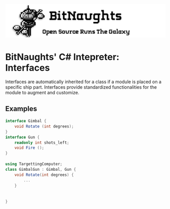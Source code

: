![banner](https://raw.githubusercontent.com/bitnaughts/bitnaughts.assets/master/images/banner.png)

# BitNaughts' C# Intepreter: Interfaces

Interfaces are automatically inherited for a class if a module is placed on a specific ship part. Interfaces provide standardized functionalities for the module to augment and customize.  

## Examples

```cs 
interface Gimbal {
    void Rotate (int degrees); 
}
interface Gun {
    readonly int shots_left;
    void Fire ();
}

using TargettingComputer;
class GimbalGun : Gimbal, Gun {
    void Rotate(int degrees) {
        ...
    }


}

```